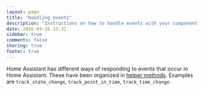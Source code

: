 ```yaml
---
layout: page
title: "Handling events"
description: "Instructions on how to handle events with your component."
date: 2016-04-16 13:32
sidebar: true
comments: false
sharing: true
footer: true
---
```


Home Assistant has different ways of responding to events that occur in Home Assistant. These have been organized in [helper methods](https://github.com/home-assistant/home-assistant/blob/dev/homeassistant/helpers/event.py). Examples are `track_state_change`, `track_point_in_time`, `track_time_change`.
